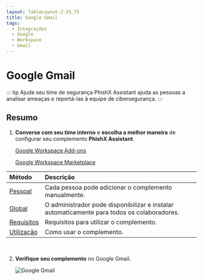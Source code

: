 ```yaml
---
layout: TableLayout-2-25_75
title: Google Gmail
tags:
  - Integrações
  - Google
  - Workspace
  - Gmail
---
```


# Google Gmail

::: tip Ajude seu time de segurança
PhishX Assistant ajuda as pessoas a analisar ameaças e reportá-las à equipe de cibersegurança.
:::

## Resumo

1. **Converse com seu time interno** e **escolha a melhor maneira** de configurar seu complemento **PhishX Assistant**.

   [Google Workspace Add-ons](https://workspace.google.com/products/add-ons/)

   [Google Workspace Marketplace](https://workspace.google.com/marketplace/)

| Método                      | Descrição                                                                                   |
| :-------------------------- | :------------------------------------------------------------------------------------------ |
| [Pessoal](single/)          | Cada pessoa pode adicionar o complemento manualmente.                                       |
| [Global](global/)           | O administrador pode disponibilizar e instalar automaticamente para todos os colaboradores. |
| [Requisitos](requirements/) | Requisitos para utilizar o complemento.                                                     |
| [Utilização](user/)         | Como usar o complemento.                                                                    |

<br>

2. **Verifique seu complemento** no Google Gmail.

   ![Google Gmail](https://cdn.phishx.io/phishx-docs/images/google_assistant_11.png)
